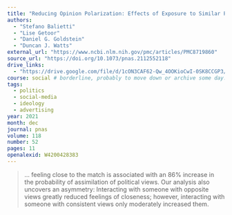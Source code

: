 ```yaml
---
title: "Reducing Opinion Polarization: Effects of Exposure to Similar People With Differing Political Views"
authors:
  - "Stefano Balietti"
  - "Lise Getoor"
  - "Daniel G. Goldstein"
  - "Duncan J. Watts"
external_url: "https://www.ncbi.nlm.nih.gov/pmc/articles/PMC8719860"
source_url: "https://doi.org/10.1073/pnas.2112552118"
drive_links:
  - "https://drive.google.com/file/d/1cON3CAF62-Qw_4OOKioCwI-0SK8CCGP3/view?usp=drivesdk"
course: social # borderline, probably to move down or archive some day...
tags:
  - politics
  - social-media
  - ideology
  - advertising
year: 2021
month: dec
journal: pnas
volume: 118
number: 52
pages: 11
openalexid: W4200428383
---
```


> ... feeling close to the match is associated with an 86% increase in the probability of assimilation of political views.
> Our analysis also uncovers an asymmetry: Interacting with someone with opposite views greatly reduced feelings of closeness; however, interacting with someone with consistent views only moderately increased them.
